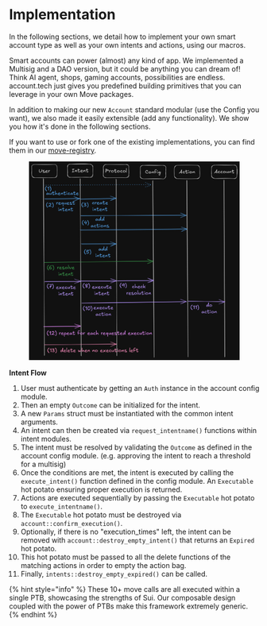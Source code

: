 # Implementation

In the following sections, we detail how to implement your own smart account type as well as your own intents and actions, using our macros.

Smart accounts can power (almost) any kind of app. We implemented a Multisig and a DAO version, but it could be anything you can dream of! Think AI agent, shops, gaming accounts, possibilities are endless. account.tech just gives you predefined building primitives that you can leverage in your own Move packages.

In addition to making our new `Account` standard modular (use the Config you want), we also made it easily extensible (add any functionality). We show you how it's done in the following sections.

If you want to use or fork one of the existing implementations, you can find them in our [move-registry](https://github.com/account-tech/move-registry).&#x20;

<figure><img src="../.gitbook/assets/intent_flow.excalidraw.png" alt=""><figcaption></figcaption></figure>

**Intent Flow**

1. User must authenticate by getting an `Auth` instance in the account config module.
2. Then an empty `Outcome` can be initialized for the intent.
3. A new `Params` struct must be instantiated with the common intent arguments.
4. An intent can then be created via `request_intentname()` functions within intent modules.
5. The intent must be resolved by validating the `Outcome` as defined in the account config module. (e.g. approving the intent to reach a threshold for a multisig)
6. Once the conditions are met, the intent is executed by calling the `execute_intent()` function defined in the config module. An `Executable` hot potato ensuring proper execution is returned.
7. Actions are executed sequentially by passing the `Executable` hot potato to `execute_intentname()`.
8. The `Executable` hot potato must be destroyed via `account::confirm_execution()`.
9. Optionally, if there is no "execution\_times" left, the intent can be removed with `account::destroy_empty_intent()` that returns an `Expired` hot potato.
10. This hot potato must be passed to all the delete functions of the matching actions in order to empty the action bag.
11. Finally, `intents::destroy_empty_expired()` can be called.

{% hint style="info" %}
These 10+ move calls are all executed within a single PTB, showcasing the strengths of Sui. Our composable design coupled with the power of PTBs make this framework extremely generic.
{% endhint %}
